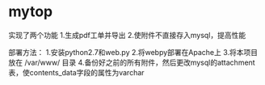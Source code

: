 # mytop
实现了两个功能
1.生成pdf工单并导出
2.使附件不直接存入mysql，提高性能

部署方法：
1.安装python2.7和web.py
2.将webpy部署在Apache上
3.将本项目放在 /var/www/ 目录
4.备份好之前的所有附件，然后更改mysql的attachment表，使contents_data字段的属性为varchar

